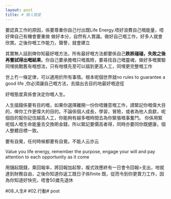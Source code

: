 ```yaml
---
layout: post
title: # 做人態度
---
```

要認真工作的原因，係要尊重你自己付出既Life Energy.唔好浪費自己嘅能量，唔好俾自己有機會要重做
做好本分，自然有人賞識。做好自己嘅工作，好多人就會欣賞。之後你嘅工作能力，聲譽，就會建立

其實無人話到俾你知最好嘅方法，所有最好嘅方法都要係自己**跌跌碰碰，失敗之後再嘗試得出嘅結果**。你自己要承擔嘅只嘅風險，要尋找自己嘅靈魂，做好多嘅實驗同埋挑戰舊有嘅想法，只有咁樣先至可以搵到更高人工，同埋更完整嘅工作

世上冇一條定律，可以適用於所有事情。根本呢個世界就no rules to guarantee a good life ,你必須讓自己嘅方法，去搵出去目的地最好嘅途徑

好嘅態度真係會決定你嘅人生。

人生搵錢係要有目的嘅，如果你選擇離開一份你唔鍾意嘅工作，請緊記你嘅偉大目的，俾你工作更偉大的目的。不論係個人成長，學習，冒險，或者為他人貢獻，呢個目的幫你記住越高人工，你能夠有越多嘅時間去為你緊張嘅事奮鬥。
你係用緊呢個人嘅生命能量去交換啲金錢，所以緊記要價高者得，同時亦要同你既健康，個人整體目標一致。

要有自覺，任何時候都要有自覺。不能人云亦云

Value you life energy, remember the purpose, engage your will and pay attention to each opportunity as it come

用儲起既錢，乘回報率，將回報加起黎，複式效應終有一日會令回報>支出，咁就達到財務自由，之後你知道你返工既日子係finite 既，從而令到你更賣力工作，因為你知道好快完，唔會50歲先退休

#08.人生# #02.行動#
post

